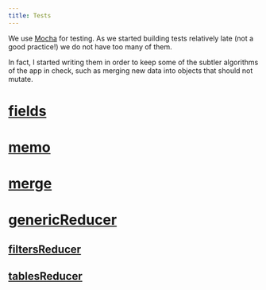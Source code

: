 ```yaml
---
title: Tests
---
```


We use [Mocha](https://mochajs.org) for testing.
As we started building tests relatively late (not a good practice!) we do not have too many
of them.

In fact, I started writing them in order to keep some of the subtler algorithms
of the app in check, such as merging new data into objects that should not mutate.

[fields]({{site.testBase}}/fields.js)
=============================================================================================

[memo]({{site.testBase}}/memo.js)
=============================================================================================

[merge]({{site.testBase}}/merge.js)
=============================================================================================

[genericReducer]({{site.testBase}}/genericReducer.js)
=============================================================================================

## [filtersReducer]({{site.testBase}}/reduce/filtersReducer.js)

## [tablesReducer]({{site.testBase}}/reduce/tablesReducer.js)
